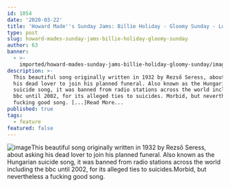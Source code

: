 ```yaml
---
id: 1054
date: '2020-03-22'
title: 'Howard Made''s Sunday Jams: Billie Holiday - Gloomy Sunday - Loose Lips'
type: post
slug: howard-mades-sunday-jams-billie-holiday-gloomy-sunday
author: 63
banner:
  - >-
    imported/howard-mades-sunday-jams-billie-holiday-gloomy-sunday/image1054.jpeg
description: >-
  This beautiful song originally written in 1932 by Rezső Seress, about asking
  his dead lover to join his planned funeral. Also known as the Hungarian
  suicide song, it was banned from radio stations across the world including the
  bbc until 2002, for its alleged ties to suicides. Morbid, but nevertheless a
  fucking good song. [...]Read More...
published: true
tags:
  - feature
featured: false
---
```

![image](../imported/howard-mades-sunday-jams-billie-holiday-gloomy-sunday/image1054.jpeg)This beautiful song originally written in 1932 by Rezső Seress, about asking his dead lover to join his planned funeral. Also known as the Hungarian suicide song, it was banned from radio stations across the world including the bbc until 2002, for its alleged ties to suicides.Morbid, but nevertheless a fucking good song.